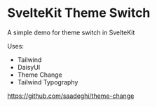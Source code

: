 # SvelteKit Theme Switch

A simple demo for theme switch in SvelteKit

Uses:

- Tailwind
- DaisyUI
- Theme Change
- Tailwind Typography

https://github.com/saadeghi/theme-change
